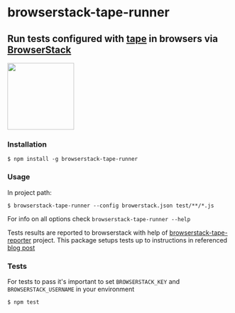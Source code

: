 # browserstack-tape-runner
## Run tests configured with [tape](https://github.com/substack/tape) in browsers via [BrowserStack](https://browserstack.com)

<a href="https://browserstack.com"><img src="https://bstacksupport.zendesk.com/attachments/token/Pj5uf2x5GU9BvWErqAr51Jh2R/?name=browserstack-logo-600x315.png" height="150" /></a>


### Installation

	$ npm install -g browserstack-tape-runner

### Usage

In project path:

	$ browserstack-tape-runner --config browerstack.json test/**/*.js

For info on all options check `browserstack-tape-runner --help`

Tests results are reported to browserstack with help of [browserstack-tape-reporter](https://github.com/TehShrike/browserstack-tape-reporter) project. This package setups tests
up to instructions in referenced [blog post](https://joshduff.com/#!/post/2015-08-automated-testing-with-tape-and-browserstack.md)

### Tests

For tests to pass it's important to set `BROWSERSTACK_KEY` and `BROWSERSTACK_USERNAME` in your
environment

	$ npm test

